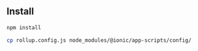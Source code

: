 ## Install

```bash
npm install
```
```bash
cp rollup.config.js node_modules/@ionic/app-scripts/config/
```